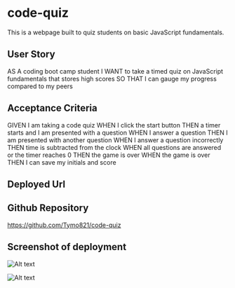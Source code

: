 # code-quiz
This is a webpage built to quiz students on basic JavaScript fundamentals.

## User Story
AS A coding boot camp student
I WANT to take a timed quiz on JavaScript fundamentals that stores high scores
SO THAT I can gauge my progress compared to my peers
## Acceptance Criteria
GIVEN I am taking a code quiz
WHEN I click the start button
THEN a timer starts and I am presented with a question
WHEN I answer a question
THEN I am presented with another question
WHEN I answer a question incorrectly
THEN time is subtracted from the clock
WHEN all questions are answered or the timer reaches 0
THEN the game is over
WHEN the game is over
THEN I can save my initials and score
## Deployed Url

## Github Repository
https://github.com/Tymo821/code-quiz

## Screenshot of deployment
![Alt text](https://file%2B.vscode-resource.vscode-cdn.net/Users/tymo/Documents/bootcamp/code-quiz/screenshot1.png?version%3D1673376768202)

![Alt text](https://file%2B.vscode-resource.vscode-cdn.net/Users/tymo/Documents/bootcamp/code-quiz/Screenshot%202023-01-10%20at%201.12.44%20PM.png?version%3D1673376884317)

